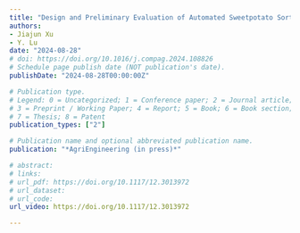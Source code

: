 ```yaml
---
title: "Design and Preliminary Evaluation of Automated Sweetpotato Sorting Mechanisms"
authors: 
- Jiajun Xu
- Y. Lu
date: "2024-08-28"
# doi: https://doi.org/10.1016/j.compag.2024.108826
# Schedule page publish date (NOT publication's date).
publishDate: "2024-08-28T00:00:00Z"

# Publication type.
# Legend: 0 = Uncategorized; 1 = Conference paper; 2 = Journal article;
# 3 = Preprint / Working Paper; 4 = Report; 5 = Book; 6 = Book section;
# 7 = Thesis; 8 = Patent
publication_types: ["2"]

# Publication name and optional abbreviated publication name.
publication: "*AgriEngineering (in press)*"

# abstract: 
# links: 
# url_pdf: https://doi.org/10.1117/12.3013972
# url_dataset:
# url_code: 
url_video: https://doi.org/10.1117/12.3013972

---
```

